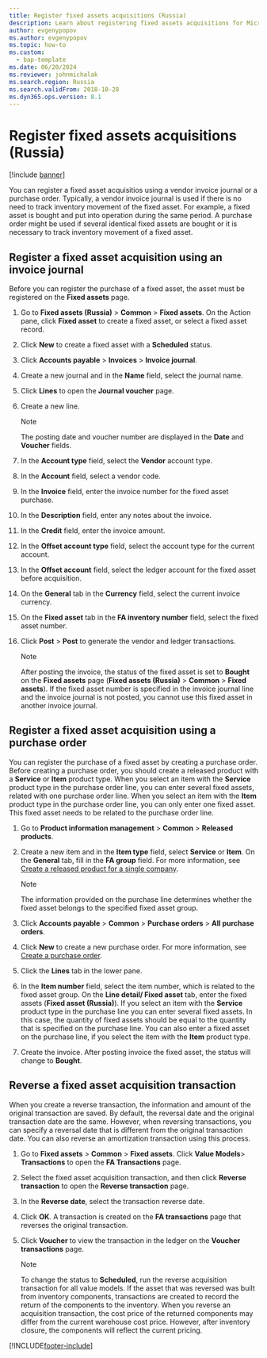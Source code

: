 ```yaml
---
title: Register fixed assets acquisitions (Russia)
description: Learn about registering fixed assets acquisitions for Microsoft Dynamics 365 Finance in Russia, including a step-by-step process.
author: evgenypopov
ms.author: evgenypopov
ms.topic: how-to
ms.custom: 
  - bap-template
ms.date: 06/20/2024
ms.reviewer: johnmichalak
ms.search.region: Russia
ms.search.validFrom: 2018-10-28
ms.dyn365.ops.version: 8.1
---
```


# Register fixed assets acquisitions (Russia)

[!include [banner](../../includes/banner.md)]

You can register a fixed asset acquisitios using a vendor invoice journal or a purchase order. Typically, a vendor invoice journal is used if there is no need to track inventory movement of the fixed asset. For example, a fixed asset is bought and put into operation during the same period. A purchase order might be used if several identical fixed assets are bought or it is necessary to track inventory movement of a fixed asset. 

## Register a fixed asset acquisition using an invoice journal 

Before you can register the purchase of a fixed asset, the asset must be registered on the <STRONG>Fixed assets</STRONG> page.

1.  Go to **Fixed assets (Russia)** \> **Common** \> **Fixed assets**. On the Action pane, click **Fixed asset** to create a fixed asset, or select a fixed asset record.

2.  Click **New** to create a fixed asset with a **Scheduled** status.
    
3.  Click **Accounts payable** \> **Invoices** \> **Invoice journal**.

4.  Create a new journal and in the **Name** field, select the journal name.

5.  Click **Lines** to open the **Journal voucher** page.

6.  Create a new line.
    
    > [!NOTE]
    > The posting date and voucher number are displayed in the <STRONG>Date</STRONG> and <STRONG>Voucher</STRONG> fields.

7.  In the **Account type** field, select the **Vendor** account type. 
  
8.  In the **Account** field, select a vendor code.

9. In the **Invoice** field, enter the invoice number for the fixed asset purchase.

10. In the **Description** field, enter any notes about the invoice.

11. In the **Credit** field, enter the invoice amount.

12. In the **Offset account type** field, select the account type for the current account.

13. In the **Offset account** field, select the ledger account for the fixed asset before acquisition.

14. On the **General** tab in the **Currency** field, select the current invoice currency.

15. On the **Fixed asset** tab in the **FA inventory number** field, select the fixed asset number.

16. Click **Post** \> **Post** to generate the vendor and ledger transactions.
    
    > [!NOTE]
    > After posting the invoice, the status of the fixed asset is set to **Bought** on the **Fixed assets** page (**Fixed assets (Russia)** \> **Common** \> **Fixed assets**). If the fixed asset number is specified in the invoice journal line and the invoice journal is not posted, you cannot use this fixed asset in another invoice journal.
    
## Register a fixed asset acquisition using a purchase order 

You can register the purchase of a fixed asset by creating a purchase order. Before creating a purchase order, you should create a released product with a **Service** or **Item** product type. When you select an item with the **Service** product type in the purchase order line, you can enter several fixed assets, related with one purchase order line. When you select an item with the **Item** product type in the purchase order line, you can only enter one fixed asset. This fixed asset needs to be related to the purchase order line.  


1.  Go to **Product information management** \> **Common** \> **Released products**.

2.  Create a new item and in the **Item type** field, select **Service** or **Item**. On the **General** tab, fill in the **FA group** field. For more information, see [Create a released product for a single company](../../../supply-chain/pim/tasks/create-released-product-single-company.md).

    > [!NOTE]
    > The information provided on the purchase line determines whether the fixed asset belongs to the specified fixed asset group.
    
3.  Click **Accounts payable** \> **Common** \> **Purchase orders** \> **All purchase orders**.
4.  Click **New** to create a new purchase order. For more information, see [Create a purchase order](../../../supply-chain/procurement/tasks/create-purchase-order.md).
5.  Click the **Lines** tab in the lower pane.
6.  In the **Item number** field, select the item number, which is related to the fixed asset group. On the **Line detail/ Fixed asset** tab, enter the fixed assets (**Fixed asset (Russia)**). If you select an item with the **Service** product type in the purchase line you can enter several fixed assets. In this case, the quantity of fixed assets should be equal to the quantity that is specified on the purchase line. You can also enter a fixed asset on the purchase line, if you select the item with the **Item** product type.

7. Create the invoice. After posting invoice the fixed asset, the status will change to **Bought**.

## Reverse a fixed asset acquisition transaction    
    
When you create a reverse transaction, the information and amount of the original transaction are saved. By default, the reversal date and the original transaction date are the same. However, when reversing transactions, you can specify a reversal date that is different from the original transaction date. You can also reverse an amortization transaction using this process. 

1.  Go to **Fixed assets** \> **Common** \> **Fixed assets**. Click **Value Models**\> **Transactions** to open the **FA Transactions** page.

2.  Select the fixed asset acquisition transaction, and then click **Reverse transaction** to open the **Reverse transaction** page.

3.  In the **Reverse date**, select the transaction reverse date.

4.  Click **OK**. A transaction is created on the **FA transactions** page that reverses the original transaction.

5.  Click **Voucher** to view the transaction in the ledger on the **Voucher transactions** page.

    > [!NOTE]
    > To change the status to **Scheduled**, run the reverse acquisition transaction for all value models. If the asset that was reversed was built from inventory components, transactions are created to record the return of the components to the inventory. When you reverse an acquisition transaction, the cost price of the returned components may differ from the current warehouse cost price. However, after inventory closure, the components will reflect the current pricing.


[!INCLUDE[footer-include](../../../includes/footer-banner.md)]
